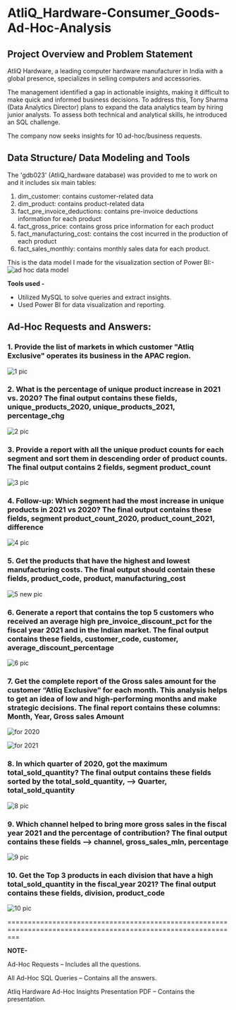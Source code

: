 # AtliQ_Hardware-Consumer_Goods-Ad-Hoc-Analysis

## Project Overview and Problem Statement

AtliQ Hardware, a leading computer hardware manufacturer in India with a global presence, specializes in selling computers and accessories.

The management identified a gap in actionable insights, making it difficult to make quick and informed business decisions. To address this, Tony Sharma (Data Analytics Director) plans to expand the data analytics team by hiring junior analysts. To assess both technical and analytical skills, he introduced an SQL challenge.

The company now seeks insights for 10 ad-hoc/business requests.

## Data Structure/ Data Modeling and Tools

The 'gdb023' (AtliQ_hardware database) was provided to me to work on and it includes six main tables:

1. dim_customer: contains customer-related data
1. dim_product: contains product-related data
1. fact_pre_invoice_deductions: contains pre-invoice deductions information for each product
1. fact_gross_price: contains gross price information for each product
1. fact_manufacturing_cost: contains the cost incurred in the production of each product
1. fact_sales_monthly: contains monthly sales data for each product.

This is the data model I made for the visualization section of Power BI:-
![ad hoc data model]()


**Tools used -** 

* Utilized MySQL to solve queries and extract insights.
* Used Power BI for data visualization and reporting.

## Ad-Hoc Requests and Answers:

### 1. Provide the list of markets in which customer "Atliq Exclusive" operates its business in the APAC region.
![1 pic]()


### 2. What is the percentage of unique product increase in 2021 vs. 2020? The final output contains these fields, unique_products_2020, unique_products_2021, percentage_chg

![2 pic]()


### 3. Provide a report with all the unique product counts for each segment and sort them in descending order of product counts. The final output contains 2 fields, segment product_count

![3 pic]()


### 4. Follow-up: Which segment had the most increase in unique products in 2021 vs 2020? The final output contains these fields, segment product_count_2020, product_count_2021, difference

![4 pic]()


### 5. Get the products that have the highest and lowest manufacturing costs. The final output should contain these fields, product_code, product, manufacturing_cost


![5 new pic]()


### 6. Generate a report that contains the top 5 customers who received an average high pre_invoice_discount_pct for the fiscal year 2021 and in the Indian market. The final output contains these fields, customer_code, customer, average_discount_percentage

![6 pic]()


### 7. Get the complete report of the Gross sales amount for the customer “Atliq Exclusive” for each month. This analysis helps to get an idea of low and high-performing months and make strategic decisions. The final report contains these columns: Month, Year, Gross sales Amount


![for 2020]()

![for 2021]()


### 8. In which quarter of 2020, got the maximum total_sold_quantity? The final output contains these fields sorted by the total_sold_quantity, --> Quarter, total_sold_quantity

![8 pic]()


### 9. Which channel helped to bring more gross sales in the fiscal year 2021 and the percentage of contribution? The final output contains these fields --> channel, gross_sales_mln, percentage


![9 pic]()


### 10. Get the Top 3 products in each division that have a high total_sold_quantity in the fiscal_year 2021? The final output contains these fields, division, product_code

![10 pic]()

===============================================================================================================

**NOTE-**

Ad-Hoc Requests – Includes all the questions.

All Ad-Hoc SQL Queries – Contains all the answers.

Atliq Hardware Ad-Hoc Insights Presentation PDF – Contains the presentation.
